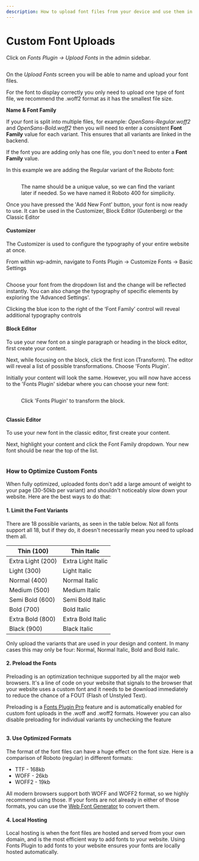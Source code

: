 ```yaml
---
description: How to upload font files from your device and use them in WordPress
---
```


# Custom Font Uploads

Click on _Fonts Plugin →_ _Upload Fonts_ in the admin sidebar.

<figure><img src="https://fontsplugin.com/wp-content/uploads/image-8.png?fit=932x1024" alt=""><figcaption></figcaption></figure>

On the _Upload Fonts_ screen you will be able to name and upload your font files.

For the font to display correctly you only need to upload one type of font file, we recommend the .woff2 format as it has the smallest file size.

**Name & Font Family**

If your font is split into multiple files, for example: _OpenSans-Regular.woff2_ and _OpenSans-Bold.woff2_ then you will need to enter a consistent **Font Family** value for each variant. This ensures that all variants are linked in the backend.

If the font you are adding only has one file, you don't need to enter a **Font Family** value.

In this example we are adding the Regular variant of the Roboto font:

<figure><img src="https://fontsplugin.com/wp-content/uploads/image-17.png?fit=817x1024" alt=""><figcaption><p>The name should be a unique value, so we can find the variant later if needed. So we have named it Roboto 400 for simplicity.</p></figcaption></figure>

Once you have pressed the 'Add New Font' button, your font is now ready to use. It can be used in the Customizer, Block Editor (Gutenberg) or the Classic Editor

#### Customizer

The Customizer is used to configure the typography of your entire website at once.

From within wp-admin, navigate to Fonts Plugin → Customize Fonts → Basic Settings

<figure><img src="https://fontsplugin.com/wp-content/uploads/image-11.png?fit=600x292" alt=""><figcaption></figcaption></figure>

Choose your font from the dropdown list and the change will be reflected instantly. You can also change the typography of specific elements by exploring the 'Advanced Settings'.

Clicking the blue icon to the right of the ‘Font Family’ control will reveal additional typography controls

#### Block Editor

To use your new font on a single paragraph or heading in the block editor, first create your content.

Next, while focusing on the block, click the first icon (Transform). The editor will reveal a list of possible transformations. Choose 'Fonts Plugin'.

Initially your content will look the same. However, you will now have access to the 'Fonts Plugin' sidebar where you can choose your new font:

<figure><img src="https://fontsplugin.com/wp-content/uploads/image-15.png?fit=988x800" alt=""><figcaption><p>Click 'Fonts Plugin' to transform the block.</p></figcaption></figure>

<figure><img src="https://fontsplugin.com/wp-content/uploads/image-14-e1716466787712.png?fit=559x768" alt=""><figcaption></figcaption></figure>

#### Classic Editor

To use your new font in the classic editor, first create your content.

Next, highlight your content and click the Font Family dropdown. Your new font should be near the top of the list.

<figure><img src="https://docs.fontsplugin.com/~gitbook/image?url=https%3A%2F%2F2103267599-files.gitbook.io%2F%7E%2Ffiles%2Fv0%2Fb%2Fgitbook-legacy-files%2Fo%2Fassets%252F-LkTSjUWN2UHe7kspGpw%252F-LkcxZQCCDta4lDNCZex%252F-LkcxbwvBIHUdCAdSU_U%252F2019-07-25%252012.48.23.gif%3Falt%3Dmedia%26token%3D4ff79144-9e0c-4b5d-a228-1430f5e23406&#x26;width=768&#x26;dpr=2&#x26;quality=100&#x26;sign=4292e4b3cef38126869ef2ca527e0e2716dbe838bd7cc93fe61a46921d310955" alt=""><figcaption></figcaption></figure>

### How to Optimize Custom Fonts

When fully optimized, uploaded fonts don't add a large amount of weight to your page (30-50kb per variant) and shouldn't noticeably slow down your website. Here are the best ways to do that:

#### 1. **Limit the Font Variants**

There are 18 possible variants, as seen in the table below. Not all fonts support all 18, but if they do, it doesn't necessarily mean you need to upload them all.

| Thin (100)        | Thin Italic        |
| ----------------- | ------------------ |
| Extra Light (200) | Extra Light Italic |
| Light (300)       | Light Italic       |
| Normal (400)      | Normal Italic      |
| Medium (500)      | Medium Italic      |
| Semi Bold (600)   | Semi Bold Italic   |
| Bold (700)        | Bold Italic        |
| Extra Bold (800)  | Extra Bold Italic  |
| Black (900)       | Black Italic       |

Only upload the variants that are used in your design and content. In many cases this may only be four: Normal, Normal Italic, Bold and Bold italic.

#### 2. Preload the Fonts

Preloading is an optimization technique supported by all the major web browsers. It's a line of code on your website that signals to the browser that your website uses a custom font and it needs to be download immediately to reduce the chance of a FOUT (Flash of Unstyled Text).

Preloading is a [Fonts Plugin Pro](https://fontsplugin.com/pro-upgrade) feature and is automatically enabled for custom font uploads in the .woff and .woff2 formats. However you can also disable preloading for individual variants by unchecking the feature

<figure><img src="https://fontsplugin.com/wp-content/uploads/image-13.png?fit=1024x434" alt=""><figcaption></figcaption></figure>

#### 3. Use Optimized Formats

The format of the font files can have a huge effect on the font size. Here is a comparison of Roboto (regular) in different formats:

* TTF - 168kb
* WOFF - 26kb
* WOFF2 - 19kb

All modern browsers support both WOFF and WOFF2 format, so we highly recommend using those. If your fonts are not already in either of those formats, you can use the [Web Font Generator](https://www.fontsquirrel.com/tools/webfont-generator) to convert them.

#### 4. Local Hosting

Local hosting is when the font files are hosted and served from your own domain, and is the most efficient way to add fonts to your website. Using Fonts Plugin to add fonts to your website ensures your fonts are locally hosted automatically.
